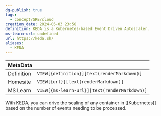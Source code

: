```yaml
---
dg-publish: true
tags:
  - concept/SRE/cloud
creation_date: 2024-05-03 23:58
definition: KEDA is a Kubernetes-based Event Driven Autoscaler.
ms-learn-url: undefined
url: https://keda.sh/
aliases:
  - KEDA
---
```

|   MetaData |                                       |
| ---------- | ------------------------------------------ |
| Definition | `VIEW[{definition}][text(renderMarkdown)]` |
| Homesite   | `VIEW[{url}][text(renderMarkdown)]` |
| MS Learn   | `VIEW[{ms-learn-url}][text(renderMarkdown)]` |
With KEDA, you can drive the scaling of any container in [[Kubernetes]] based on the number of events needing to be processed.